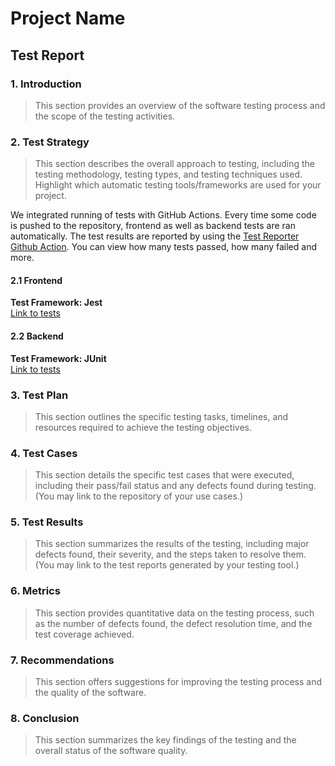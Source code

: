 # Project Name
## Test Report

### 1. Introduction
> This section provides an overview of the software testing process and the scope of the testing activities.
> 
### 2. Test Strategy
> This section describes the overall approach to testing, including the testing methodology, testing types, and testing techniques used. Highlight which automatic testing tools/frameworks are used for your project.

We integrated running of tests with GitHub Actions. Every time some code is pushed to the repository, frontend as well as backend tests are ran automatically. The test results are reported by using the [Test Reporter Github Action](https://github.com/marketplace/actions/test-reporter). You can view how many tests passed, how many failed and more.  

#### 2.1 Frontend
**Test Framework: Jest**  
[Link to tests](https://github.com/SE-TINF22B6/Statify/blob/develop/web_app/src/App.test.js)

#### 2.2 Backend
**Test Framework: JUnit**  
[Link to tests](https://github.com/SE-TINF22B6/Statify/tree/develop/backend_service/src/test/java/fm/statify/backend_service)

### 3. Test Plan
> This section outlines the specific testing tasks, timelines, and resources required to achieve the testing objectives.

### 4. Test Cases
> This section details the specific test cases that were executed, including their pass/fail status and any defects found during testing. (You may link to the repository of your use cases.)

### 5. Test Results 
> This section summarizes the results of the testing, including major defects found, their severity, and the steps taken to resolve them. (You may link to the test reports generated by your testing tool.)

### 6. Metrics
> This section provides quantitative data on the testing process, such as the number of defects found, the defect resolution time, and the test coverage achieved.

### 7. Recommendations
> This section offers suggestions for improving the testing process and the quality of the software.

### 8. Conclusion
> This section summarizes the key findings of the testing and the overall status of the software quality.

